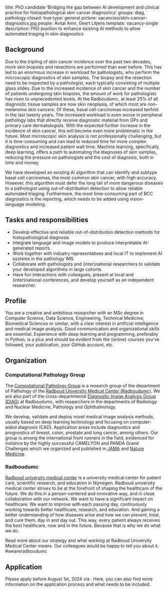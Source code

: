 title: PhD candidate ‘Bridging the gap between AI development and clinical practice for histopathological skin cancer diagnostics’
groups: diag, pathology
closed: true
type: general
picture: vacancies/skin-cancer-diagnostics.jpg
people: Avital Amir, Geert Litjens
template: vacancy-single
description: PhD position to enhance existing AI methods to allow automated triaging in skin diagnostics

## Background
Due to the tripling of skin cancer incidence over the past two decades, more skin biopsies and resections are performed than ever before. This has led to an enormous increase in workload for pathologists, who perform the microscopic diagnostics of skin samples.
The biopsy and the resection need to be inspected by a pathologist, each typically consisting of multiple glass slides. Due to the increased incidence of skin cancer and the number of patients undergoing skin biopsies, the amount of work for pathologists has risen to unprecedented levels. At the Radboudumc, at least 25% of all diagnostic tissue samples are now skin neoplasia, of which most are non-melanoma skin cancers. Of these, basal cell carcinomas increased tenfold in the last twenty years. The increased workload is even worse in peripheral pathology labs that directly receive diagnostic material from GPs and primary care dermatologists. With the expected further increase in the incidence of skin cancer, this will become even more problematic in the future.
Most microscopic skin analysis is not professionally challenging, but it is time-consuming and can lead to reduced time for more complex diagnostics and increased patient wait time. Machine learning, specifically deep learning, offers a path to automating the diagnoses of skin samples, reducing the pressure on pathologists and the cost of diagnosis, both in time and money. 

We have developed an existing AI algorithm that can identify and subtype basal cell carcinomas, the most common skin cancer, with high accuracy. However, this algorithm must defer the long tail of more dangerous diseases to a pathologist using out-of-distribution detection to allow reliable automated triaging. Furthermore, the most time-consuming part of BCC diagnostics is the reporting, which needs to be added using vision-language modeling.

## Tasks and responsibilities

- Develop effective and reliable out-of-distribution detection methods for histopathological diagnosis
- Integrate language and image models to produce interpretable AI-generated reports
- Work together with industry representatives and local IT to implement AI systems in the pathology IMS
- Collaborate with pathologists and (inter)national researchers to validate your developed algorithms in large cohorts.
- Have fun interactions with colleagues, present at local and (inter)national conferences, and develop yourself as an independent researcher.

## Profile
You are a creative and ambitious researcher with an MSc degree in Computer Science, Data Science, Engineering, Technical Medicine, Biomedical Sciences or similar, with a clear interest in artificial intelligence and medical image analysis. Good communication and organizational skills are essential. Experience with deep learning and programming, preferably in Python, is a plus and should be evident from the (online) courses you've followed, your publication, your GitHub account, etc.

## Organization
### Computational Pathology Group
The [Computational Pathology Group](https://www.computationalpathologygroup.eu/) is a research group of the department of Pathology of the [Radboud University Medical Center (Radboudumc)](https://www.radboudumc.nl). We are also part of the cross-departmental [Diagnostic Image Analysis Group (DIAG)](https://www.diagnijmegen.nl) at Radboudumc, with researchers in the departments of Radiology and Nuclear Medicine, Pathology and Ophthalmology.

We develop, validate and deploy novel medical image analysis methods, usually based on deep learning technology and focusing on computer-aided diagnosis (CAD). Application areas include diagnostics and prognostics of breast, colon, prostate and lung cancer, among others. Our group is among the international front runners in the field, evidenced for instance by the highly successful CAMELYON and PANDA Grand Challenges which we organized and published in [JAMA](https://jamanetwork.com/journals/jama/fullarticle/2665774) and [Nature Medicine](https://www.nature.com/articles/s41591-021-01620-2).

### Radboudumc
[Radboud university medical center](www.radboudumc.nl) is a university medical center for patient care, scientific research, and education in Nijmegen. Radboud university medical center strives to be at the forefront of shaping the healthcare of the future. We do this in a person-centered and innovative way, and in close collaboration with our network. We want to have a significant impact on healthcare. We want to improve with each passing day, continuously working towards better healthcare, research, and education. And gaining a better understanding of how diseases arise and how we can prevent, treat, and cure them, day in and day out. This way, every patient always receives the best healthcare, now and in the future. Because that is why we do what we do.

Read more about our strategy and what working at Radboud University Medical Center means. Our colleagues would be happy to tell you about it. #weareradboudumc

## Application
Please apply before August 1st, 2024 via . Here, you can also find more information on the application process and what needs to be included.
